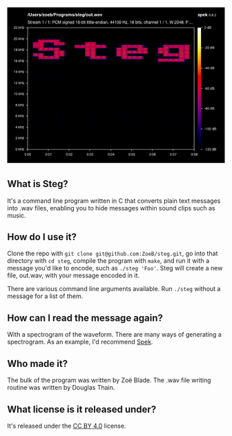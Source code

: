 # ![Example spectrogram of Steg's output](steg.png)

## What is Steg?

It's a command line program written in C that converts plain text messages into .wav files, enabling you to hide messages within sound clips such as music.

## How do I use it?

Clone the repo with `git clone git@github.com:ZoeB/steg.git`, go into that directory with `cd steg`, compile the program with `make`, and run it with a message you'd like to encode, such as `./steg 'Foo'`.  Steg will create a new file, out.wav, with your message encoded in it.

There are various command line arguments available.  Run `./steg` without a message for a list of them.

## How can I read the message again?

With a spectrogram of the waveform.  There are many ways of generating a spectrogram.  As an example, I'd recommend [Spek](http://spek.cc).

## Who made it?

The bulk of the program was written by Zoë Blade.  The .wav file writing routine was written by Douglas Thain.

## What license is it released under?

It's released under the [CC BY 4.0](https://creativecommons.org/licenses/by/4.0/) license.
